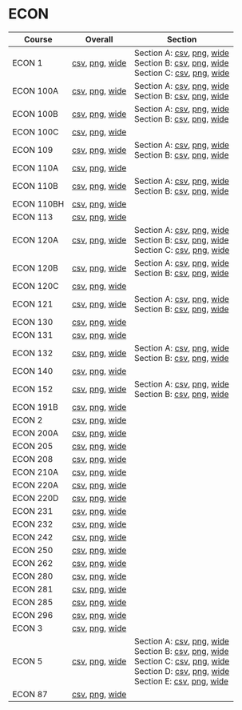 # ECON

| Course | Overall | Section |
| ------ | ------- | ------- |
| ECON 1 | [csv](https://github.com/UCSD-Historical-Enrollment-Data/2023Fall/blob/main/overall/ECON%201.csv), [png](https://raw.githubusercontent.com/UCSD-Historical-Enrollment-Data/2023Fall/main/plot_overall/ECON%201.png), [wide](https://raw.githubusercontent.com/UCSD-Historical-Enrollment-Data/2023Fall/main/plot_overall_wide/ECON%201.png) | Section A: [csv](https://github.com/UCSD-Historical-Enrollment-Data/2023Fall/blob/main/section/ECON%201_A.csv), [png](https://raw.githubusercontent.com/UCSD-Historical-Enrollment-Data/2023Fall/main/plot_section/ECON%201_A.png), [wide](https://raw.githubusercontent.com/UCSD-Historical-Enrollment-Data/2023Fall/main/plot_section_wide/ECON%201_A.png)<br>Section B: [csv](https://github.com/UCSD-Historical-Enrollment-Data/2023Fall/blob/main/section/ECON%201_B.csv), [png](https://raw.githubusercontent.com/UCSD-Historical-Enrollment-Data/2023Fall/main/plot_section/ECON%201_B.png), [wide](https://raw.githubusercontent.com/UCSD-Historical-Enrollment-Data/2023Fall/main/plot_section_wide/ECON%201_B.png)<br>Section C: [csv](https://github.com/UCSD-Historical-Enrollment-Data/2023Fall/blob/main/section/ECON%201_C.csv), [png](https://raw.githubusercontent.com/UCSD-Historical-Enrollment-Data/2023Fall/main/plot_section/ECON%201_C.png), [wide](https://raw.githubusercontent.com/UCSD-Historical-Enrollment-Data/2023Fall/main/plot_section_wide/ECON%201_C.png) |
| ECON 100A | [csv](https://github.com/UCSD-Historical-Enrollment-Data/2023Fall/blob/main/overall/ECON%20100A.csv), [png](https://raw.githubusercontent.com/UCSD-Historical-Enrollment-Data/2023Fall/main/plot_overall/ECON%20100A.png), [wide](https://raw.githubusercontent.com/UCSD-Historical-Enrollment-Data/2023Fall/main/plot_overall_wide/ECON%20100A.png) | Section A: [csv](https://github.com/UCSD-Historical-Enrollment-Data/2023Fall/blob/main/section/ECON%20100A_A.csv), [png](https://raw.githubusercontent.com/UCSD-Historical-Enrollment-Data/2023Fall/main/plot_section/ECON%20100A_A.png), [wide](https://raw.githubusercontent.com/UCSD-Historical-Enrollment-Data/2023Fall/main/plot_section_wide/ECON%20100A_A.png)<br>Section B: [csv](https://github.com/UCSD-Historical-Enrollment-Data/2023Fall/blob/main/section/ECON%20100A_B.csv), [png](https://raw.githubusercontent.com/UCSD-Historical-Enrollment-Data/2023Fall/main/plot_section/ECON%20100A_B.png), [wide](https://raw.githubusercontent.com/UCSD-Historical-Enrollment-Data/2023Fall/main/plot_section_wide/ECON%20100A_B.png) |
| ECON 100B | [csv](https://github.com/UCSD-Historical-Enrollment-Data/2023Fall/blob/main/overall/ECON%20100B.csv), [png](https://raw.githubusercontent.com/UCSD-Historical-Enrollment-Data/2023Fall/main/plot_overall/ECON%20100B.png), [wide](https://raw.githubusercontent.com/UCSD-Historical-Enrollment-Data/2023Fall/main/plot_overall_wide/ECON%20100B.png) | Section A: [csv](https://github.com/UCSD-Historical-Enrollment-Data/2023Fall/blob/main/section/ECON%20100B_A.csv), [png](https://raw.githubusercontent.com/UCSD-Historical-Enrollment-Data/2023Fall/main/plot_section/ECON%20100B_A.png), [wide](https://raw.githubusercontent.com/UCSD-Historical-Enrollment-Data/2023Fall/main/plot_section_wide/ECON%20100B_A.png)<br>Section B: [csv](https://github.com/UCSD-Historical-Enrollment-Data/2023Fall/blob/main/section/ECON%20100B_B.csv), [png](https://raw.githubusercontent.com/UCSD-Historical-Enrollment-Data/2023Fall/main/plot_section/ECON%20100B_B.png), [wide](https://raw.githubusercontent.com/UCSD-Historical-Enrollment-Data/2023Fall/main/plot_section_wide/ECON%20100B_B.png) |
| ECON 100C | [csv](https://github.com/UCSD-Historical-Enrollment-Data/2023Fall/blob/main/overall/ECON%20100C.csv), [png](https://raw.githubusercontent.com/UCSD-Historical-Enrollment-Data/2023Fall/main/plot_overall/ECON%20100C.png), [wide](https://raw.githubusercontent.com/UCSD-Historical-Enrollment-Data/2023Fall/main/plot_overall_wide/ECON%20100C.png) |  |
| ECON 109 | [csv](https://github.com/UCSD-Historical-Enrollment-Data/2023Fall/blob/main/overall/ECON%20109.csv), [png](https://raw.githubusercontent.com/UCSD-Historical-Enrollment-Data/2023Fall/main/plot_overall/ECON%20109.png), [wide](https://raw.githubusercontent.com/UCSD-Historical-Enrollment-Data/2023Fall/main/plot_overall_wide/ECON%20109.png) | Section A: [csv](https://github.com/UCSD-Historical-Enrollment-Data/2023Fall/blob/main/section/ECON%20109_A.csv), [png](https://raw.githubusercontent.com/UCSD-Historical-Enrollment-Data/2023Fall/main/plot_section/ECON%20109_A.png), [wide](https://raw.githubusercontent.com/UCSD-Historical-Enrollment-Data/2023Fall/main/plot_section_wide/ECON%20109_A.png)<br>Section B: [csv](https://github.com/UCSD-Historical-Enrollment-Data/2023Fall/blob/main/section/ECON%20109_B.csv), [png](https://raw.githubusercontent.com/UCSD-Historical-Enrollment-Data/2023Fall/main/plot_section/ECON%20109_B.png), [wide](https://raw.githubusercontent.com/UCSD-Historical-Enrollment-Data/2023Fall/main/plot_section_wide/ECON%20109_B.png) |
| ECON 110A | [csv](https://github.com/UCSD-Historical-Enrollment-Data/2023Fall/blob/main/overall/ECON%20110A.csv), [png](https://raw.githubusercontent.com/UCSD-Historical-Enrollment-Data/2023Fall/main/plot_overall/ECON%20110A.png), [wide](https://raw.githubusercontent.com/UCSD-Historical-Enrollment-Data/2023Fall/main/plot_overall_wide/ECON%20110A.png) |  |
| ECON 110B | [csv](https://github.com/UCSD-Historical-Enrollment-Data/2023Fall/blob/main/overall/ECON%20110B.csv), [png](https://raw.githubusercontent.com/UCSD-Historical-Enrollment-Data/2023Fall/main/plot_overall/ECON%20110B.png), [wide](https://raw.githubusercontent.com/UCSD-Historical-Enrollment-Data/2023Fall/main/plot_overall_wide/ECON%20110B.png) | Section A: [csv](https://github.com/UCSD-Historical-Enrollment-Data/2023Fall/blob/main/section/ECON%20110B_A.csv), [png](https://raw.githubusercontent.com/UCSD-Historical-Enrollment-Data/2023Fall/main/plot_section/ECON%20110B_A.png), [wide](https://raw.githubusercontent.com/UCSD-Historical-Enrollment-Data/2023Fall/main/plot_section_wide/ECON%20110B_A.png)<br>Section B: [csv](https://github.com/UCSD-Historical-Enrollment-Data/2023Fall/blob/main/section/ECON%20110B_B.csv), [png](https://raw.githubusercontent.com/UCSD-Historical-Enrollment-Data/2023Fall/main/plot_section/ECON%20110B_B.png), [wide](https://raw.githubusercontent.com/UCSD-Historical-Enrollment-Data/2023Fall/main/plot_section_wide/ECON%20110B_B.png) |
| ECON 110BH | [csv](https://github.com/UCSD-Historical-Enrollment-Data/2023Fall/blob/main/overall/ECON%20110BH.csv), [png](https://raw.githubusercontent.com/UCSD-Historical-Enrollment-Data/2023Fall/main/plot_overall/ECON%20110BH.png), [wide](https://raw.githubusercontent.com/UCSD-Historical-Enrollment-Data/2023Fall/main/plot_overall_wide/ECON%20110BH.png) |  |
| ECON 113 | [csv](https://github.com/UCSD-Historical-Enrollment-Data/2023Fall/blob/main/overall/ECON%20113.csv), [png](https://raw.githubusercontent.com/UCSD-Historical-Enrollment-Data/2023Fall/main/plot_overall/ECON%20113.png), [wide](https://raw.githubusercontent.com/UCSD-Historical-Enrollment-Data/2023Fall/main/plot_overall_wide/ECON%20113.png) |  |
| ECON 120A | [csv](https://github.com/UCSD-Historical-Enrollment-Data/2023Fall/blob/main/overall/ECON%20120A.csv), [png](https://raw.githubusercontent.com/UCSD-Historical-Enrollment-Data/2023Fall/main/plot_overall/ECON%20120A.png), [wide](https://raw.githubusercontent.com/UCSD-Historical-Enrollment-Data/2023Fall/main/plot_overall_wide/ECON%20120A.png) | Section A: [csv](https://github.com/UCSD-Historical-Enrollment-Data/2023Fall/blob/main/section/ECON%20120A_A.csv), [png](https://raw.githubusercontent.com/UCSD-Historical-Enrollment-Data/2023Fall/main/plot_section/ECON%20120A_A.png), [wide](https://raw.githubusercontent.com/UCSD-Historical-Enrollment-Data/2023Fall/main/plot_section_wide/ECON%20120A_A.png)<br>Section B: [csv](https://github.com/UCSD-Historical-Enrollment-Data/2023Fall/blob/main/section/ECON%20120A_B.csv), [png](https://raw.githubusercontent.com/UCSD-Historical-Enrollment-Data/2023Fall/main/plot_section/ECON%20120A_B.png), [wide](https://raw.githubusercontent.com/UCSD-Historical-Enrollment-Data/2023Fall/main/plot_section_wide/ECON%20120A_B.png)<br>Section C: [csv](https://github.com/UCSD-Historical-Enrollment-Data/2023Fall/blob/main/section/ECON%20120A_C.csv), [png](https://raw.githubusercontent.com/UCSD-Historical-Enrollment-Data/2023Fall/main/plot_section/ECON%20120A_C.png), [wide](https://raw.githubusercontent.com/UCSD-Historical-Enrollment-Data/2023Fall/main/plot_section_wide/ECON%20120A_C.png) |
| ECON 120B | [csv](https://github.com/UCSD-Historical-Enrollment-Data/2023Fall/blob/main/overall/ECON%20120B.csv), [png](https://raw.githubusercontent.com/UCSD-Historical-Enrollment-Data/2023Fall/main/plot_overall/ECON%20120B.png), [wide](https://raw.githubusercontent.com/UCSD-Historical-Enrollment-Data/2023Fall/main/plot_overall_wide/ECON%20120B.png) | Section A: [csv](https://github.com/UCSD-Historical-Enrollment-Data/2023Fall/blob/main/section/ECON%20120B_A.csv), [png](https://raw.githubusercontent.com/UCSD-Historical-Enrollment-Data/2023Fall/main/plot_section/ECON%20120B_A.png), [wide](https://raw.githubusercontent.com/UCSD-Historical-Enrollment-Data/2023Fall/main/plot_section_wide/ECON%20120B_A.png)<br>Section B: [csv](https://github.com/UCSD-Historical-Enrollment-Data/2023Fall/blob/main/section/ECON%20120B_B.csv), [png](https://raw.githubusercontent.com/UCSD-Historical-Enrollment-Data/2023Fall/main/plot_section/ECON%20120B_B.png), [wide](https://raw.githubusercontent.com/UCSD-Historical-Enrollment-Data/2023Fall/main/plot_section_wide/ECON%20120B_B.png) |
| ECON 120C | [csv](https://github.com/UCSD-Historical-Enrollment-Data/2023Fall/blob/main/overall/ECON%20120C.csv), [png](https://raw.githubusercontent.com/UCSD-Historical-Enrollment-Data/2023Fall/main/plot_overall/ECON%20120C.png), [wide](https://raw.githubusercontent.com/UCSD-Historical-Enrollment-Data/2023Fall/main/plot_overall_wide/ECON%20120C.png) |  |
| ECON 121 | [csv](https://github.com/UCSD-Historical-Enrollment-Data/2023Fall/blob/main/overall/ECON%20121.csv), [png](https://raw.githubusercontent.com/UCSD-Historical-Enrollment-Data/2023Fall/main/plot_overall/ECON%20121.png), [wide](https://raw.githubusercontent.com/UCSD-Historical-Enrollment-Data/2023Fall/main/plot_overall_wide/ECON%20121.png) | Section A: [csv](https://github.com/UCSD-Historical-Enrollment-Data/2023Fall/blob/main/section/ECON%20121_A.csv), [png](https://raw.githubusercontent.com/UCSD-Historical-Enrollment-Data/2023Fall/main/plot_section/ECON%20121_A.png), [wide](https://raw.githubusercontent.com/UCSD-Historical-Enrollment-Data/2023Fall/main/plot_section_wide/ECON%20121_A.png)<br>Section B: [csv](https://github.com/UCSD-Historical-Enrollment-Data/2023Fall/blob/main/section/ECON%20121_B.csv), [png](https://raw.githubusercontent.com/UCSD-Historical-Enrollment-Data/2023Fall/main/plot_section/ECON%20121_B.png), [wide](https://raw.githubusercontent.com/UCSD-Historical-Enrollment-Data/2023Fall/main/plot_section_wide/ECON%20121_B.png) |
| ECON 130 | [csv](https://github.com/UCSD-Historical-Enrollment-Data/2023Fall/blob/main/overall/ECON%20130.csv), [png](https://raw.githubusercontent.com/UCSD-Historical-Enrollment-Data/2023Fall/main/plot_overall/ECON%20130.png), [wide](https://raw.githubusercontent.com/UCSD-Historical-Enrollment-Data/2023Fall/main/plot_overall_wide/ECON%20130.png) |  |
| ECON 131 | [csv](https://github.com/UCSD-Historical-Enrollment-Data/2023Fall/blob/main/overall/ECON%20131.csv), [png](https://raw.githubusercontent.com/UCSD-Historical-Enrollment-Data/2023Fall/main/plot_overall/ECON%20131.png), [wide](https://raw.githubusercontent.com/UCSD-Historical-Enrollment-Data/2023Fall/main/plot_overall_wide/ECON%20131.png) |  |
| ECON 132 | [csv](https://github.com/UCSD-Historical-Enrollment-Data/2023Fall/blob/main/overall/ECON%20132.csv), [png](https://raw.githubusercontent.com/UCSD-Historical-Enrollment-Data/2023Fall/main/plot_overall/ECON%20132.png), [wide](https://raw.githubusercontent.com/UCSD-Historical-Enrollment-Data/2023Fall/main/plot_overall_wide/ECON%20132.png) | Section A: [csv](https://github.com/UCSD-Historical-Enrollment-Data/2023Fall/blob/main/section/ECON%20132_A.csv), [png](https://raw.githubusercontent.com/UCSD-Historical-Enrollment-Data/2023Fall/main/plot_section/ECON%20132_A.png), [wide](https://raw.githubusercontent.com/UCSD-Historical-Enrollment-Data/2023Fall/main/plot_section_wide/ECON%20132_A.png)<br>Section B: [csv](https://github.com/UCSD-Historical-Enrollment-Data/2023Fall/blob/main/section/ECON%20132_B.csv), [png](https://raw.githubusercontent.com/UCSD-Historical-Enrollment-Data/2023Fall/main/plot_section/ECON%20132_B.png), [wide](https://raw.githubusercontent.com/UCSD-Historical-Enrollment-Data/2023Fall/main/plot_section_wide/ECON%20132_B.png) |
| ECON 140 | [csv](https://github.com/UCSD-Historical-Enrollment-Data/2023Fall/blob/main/overall/ECON%20140.csv), [png](https://raw.githubusercontent.com/UCSD-Historical-Enrollment-Data/2023Fall/main/plot_overall/ECON%20140.png), [wide](https://raw.githubusercontent.com/UCSD-Historical-Enrollment-Data/2023Fall/main/plot_overall_wide/ECON%20140.png) |  |
| ECON 152 | [csv](https://github.com/UCSD-Historical-Enrollment-Data/2023Fall/blob/main/overall/ECON%20152.csv), [png](https://raw.githubusercontent.com/UCSD-Historical-Enrollment-Data/2023Fall/main/plot_overall/ECON%20152.png), [wide](https://raw.githubusercontent.com/UCSD-Historical-Enrollment-Data/2023Fall/main/plot_overall_wide/ECON%20152.png) | Section A: [csv](https://github.com/UCSD-Historical-Enrollment-Data/2023Fall/blob/main/section/ECON%20152_A.csv), [png](https://raw.githubusercontent.com/UCSD-Historical-Enrollment-Data/2023Fall/main/plot_section/ECON%20152_A.png), [wide](https://raw.githubusercontent.com/UCSD-Historical-Enrollment-Data/2023Fall/main/plot_section_wide/ECON%20152_A.png)<br>Section B: [csv](https://github.com/UCSD-Historical-Enrollment-Data/2023Fall/blob/main/section/ECON%20152_B.csv), [png](https://raw.githubusercontent.com/UCSD-Historical-Enrollment-Data/2023Fall/main/plot_section/ECON%20152_B.png), [wide](https://raw.githubusercontent.com/UCSD-Historical-Enrollment-Data/2023Fall/main/plot_section_wide/ECON%20152_B.png) |
| ECON 191B | [csv](https://github.com/UCSD-Historical-Enrollment-Data/2023Fall/blob/main/overall/ECON%20191B.csv), [png](https://raw.githubusercontent.com/UCSD-Historical-Enrollment-Data/2023Fall/main/plot_overall/ECON%20191B.png), [wide](https://raw.githubusercontent.com/UCSD-Historical-Enrollment-Data/2023Fall/main/plot_overall_wide/ECON%20191B.png) |  |
| ECON 2 | [csv](https://github.com/UCSD-Historical-Enrollment-Data/2023Fall/blob/main/overall/ECON%202.csv), [png](https://raw.githubusercontent.com/UCSD-Historical-Enrollment-Data/2023Fall/main/plot_overall/ECON%202.png), [wide](https://raw.githubusercontent.com/UCSD-Historical-Enrollment-Data/2023Fall/main/plot_overall_wide/ECON%202.png) |  |
| ECON 200A | [csv](https://github.com/UCSD-Historical-Enrollment-Data/2023Fall/blob/main/overall/ECON%20200A.csv), [png](https://raw.githubusercontent.com/UCSD-Historical-Enrollment-Data/2023Fall/main/plot_overall/ECON%20200A.png), [wide](https://raw.githubusercontent.com/UCSD-Historical-Enrollment-Data/2023Fall/main/plot_overall_wide/ECON%20200A.png) |  |
| ECON 205 | [csv](https://github.com/UCSD-Historical-Enrollment-Data/2023Fall/blob/main/overall/ECON%20205.csv), [png](https://raw.githubusercontent.com/UCSD-Historical-Enrollment-Data/2023Fall/main/plot_overall/ECON%20205.png), [wide](https://raw.githubusercontent.com/UCSD-Historical-Enrollment-Data/2023Fall/main/plot_overall_wide/ECON%20205.png) |  |
| ECON 208 | [csv](https://github.com/UCSD-Historical-Enrollment-Data/2023Fall/blob/main/overall/ECON%20208.csv), [png](https://raw.githubusercontent.com/UCSD-Historical-Enrollment-Data/2023Fall/main/plot_overall/ECON%20208.png), [wide](https://raw.githubusercontent.com/UCSD-Historical-Enrollment-Data/2023Fall/main/plot_overall_wide/ECON%20208.png) |  |
| ECON 210A | [csv](https://github.com/UCSD-Historical-Enrollment-Data/2023Fall/blob/main/overall/ECON%20210A.csv), [png](https://raw.githubusercontent.com/UCSD-Historical-Enrollment-Data/2023Fall/main/plot_overall/ECON%20210A.png), [wide](https://raw.githubusercontent.com/UCSD-Historical-Enrollment-Data/2023Fall/main/plot_overall_wide/ECON%20210A.png) |  |
| ECON 220A | [csv](https://github.com/UCSD-Historical-Enrollment-Data/2023Fall/blob/main/overall/ECON%20220A.csv), [png](https://raw.githubusercontent.com/UCSD-Historical-Enrollment-Data/2023Fall/main/plot_overall/ECON%20220A.png), [wide](https://raw.githubusercontent.com/UCSD-Historical-Enrollment-Data/2023Fall/main/plot_overall_wide/ECON%20220A.png) |  |
| ECON 220D | [csv](https://github.com/UCSD-Historical-Enrollment-Data/2023Fall/blob/main/overall/ECON%20220D.csv), [png](https://raw.githubusercontent.com/UCSD-Historical-Enrollment-Data/2023Fall/main/plot_overall/ECON%20220D.png), [wide](https://raw.githubusercontent.com/UCSD-Historical-Enrollment-Data/2023Fall/main/plot_overall_wide/ECON%20220D.png) |  |
| ECON 231 | [csv](https://github.com/UCSD-Historical-Enrollment-Data/2023Fall/blob/main/overall/ECON%20231.csv), [png](https://raw.githubusercontent.com/UCSD-Historical-Enrollment-Data/2023Fall/main/plot_overall/ECON%20231.png), [wide](https://raw.githubusercontent.com/UCSD-Historical-Enrollment-Data/2023Fall/main/plot_overall_wide/ECON%20231.png) |  |
| ECON 232 | [csv](https://github.com/UCSD-Historical-Enrollment-Data/2023Fall/blob/main/overall/ECON%20232.csv), [png](https://raw.githubusercontent.com/UCSD-Historical-Enrollment-Data/2023Fall/main/plot_overall/ECON%20232.png), [wide](https://raw.githubusercontent.com/UCSD-Historical-Enrollment-Data/2023Fall/main/plot_overall_wide/ECON%20232.png) |  |
| ECON 242 | [csv](https://github.com/UCSD-Historical-Enrollment-Data/2023Fall/blob/main/overall/ECON%20242.csv), [png](https://raw.githubusercontent.com/UCSD-Historical-Enrollment-Data/2023Fall/main/plot_overall/ECON%20242.png), [wide](https://raw.githubusercontent.com/UCSD-Historical-Enrollment-Data/2023Fall/main/plot_overall_wide/ECON%20242.png) |  |
| ECON 250 | [csv](https://github.com/UCSD-Historical-Enrollment-Data/2023Fall/blob/main/overall/ECON%20250.csv), [png](https://raw.githubusercontent.com/UCSD-Historical-Enrollment-Data/2023Fall/main/plot_overall/ECON%20250.png), [wide](https://raw.githubusercontent.com/UCSD-Historical-Enrollment-Data/2023Fall/main/plot_overall_wide/ECON%20250.png) |  |
| ECON 262 | [csv](https://github.com/UCSD-Historical-Enrollment-Data/2023Fall/blob/main/overall/ECON%20262.csv), [png](https://raw.githubusercontent.com/UCSD-Historical-Enrollment-Data/2023Fall/main/plot_overall/ECON%20262.png), [wide](https://raw.githubusercontent.com/UCSD-Historical-Enrollment-Data/2023Fall/main/plot_overall_wide/ECON%20262.png) |  |
| ECON 280 | [csv](https://github.com/UCSD-Historical-Enrollment-Data/2023Fall/blob/main/overall/ECON%20280.csv), [png](https://raw.githubusercontent.com/UCSD-Historical-Enrollment-Data/2023Fall/main/plot_overall/ECON%20280.png), [wide](https://raw.githubusercontent.com/UCSD-Historical-Enrollment-Data/2023Fall/main/plot_overall_wide/ECON%20280.png) |  |
| ECON 281 | [csv](https://github.com/UCSD-Historical-Enrollment-Data/2023Fall/blob/main/overall/ECON%20281.csv), [png](https://raw.githubusercontent.com/UCSD-Historical-Enrollment-Data/2023Fall/main/plot_overall/ECON%20281.png), [wide](https://raw.githubusercontent.com/UCSD-Historical-Enrollment-Data/2023Fall/main/plot_overall_wide/ECON%20281.png) |  |
| ECON 285 | [csv](https://github.com/UCSD-Historical-Enrollment-Data/2023Fall/blob/main/overall/ECON%20285.csv), [png](https://raw.githubusercontent.com/UCSD-Historical-Enrollment-Data/2023Fall/main/plot_overall/ECON%20285.png), [wide](https://raw.githubusercontent.com/UCSD-Historical-Enrollment-Data/2023Fall/main/plot_overall_wide/ECON%20285.png) |  |
| ECON 296 | [csv](https://github.com/UCSD-Historical-Enrollment-Data/2023Fall/blob/main/overall/ECON%20296.csv), [png](https://raw.githubusercontent.com/UCSD-Historical-Enrollment-Data/2023Fall/main/plot_overall/ECON%20296.png), [wide](https://raw.githubusercontent.com/UCSD-Historical-Enrollment-Data/2023Fall/main/plot_overall_wide/ECON%20296.png) |  |
| ECON 3 | [csv](https://github.com/UCSD-Historical-Enrollment-Data/2023Fall/blob/main/overall/ECON%203.csv), [png](https://raw.githubusercontent.com/UCSD-Historical-Enrollment-Data/2023Fall/main/plot_overall/ECON%203.png), [wide](https://raw.githubusercontent.com/UCSD-Historical-Enrollment-Data/2023Fall/main/plot_overall_wide/ECON%203.png) |  |
| ECON 5 | [csv](https://github.com/UCSD-Historical-Enrollment-Data/2023Fall/blob/main/overall/ECON%205.csv), [png](https://raw.githubusercontent.com/UCSD-Historical-Enrollment-Data/2023Fall/main/plot_overall/ECON%205.png), [wide](https://raw.githubusercontent.com/UCSD-Historical-Enrollment-Data/2023Fall/main/plot_overall_wide/ECON%205.png) | Section A: [csv](https://github.com/UCSD-Historical-Enrollment-Data/2023Fall/blob/main/section/ECON%205_A.csv), [png](https://raw.githubusercontent.com/UCSD-Historical-Enrollment-Data/2023Fall/main/plot_section/ECON%205_A.png), [wide](https://raw.githubusercontent.com/UCSD-Historical-Enrollment-Data/2023Fall/main/plot_section_wide/ECON%205_A.png)<br>Section B: [csv](https://github.com/UCSD-Historical-Enrollment-Data/2023Fall/blob/main/section/ECON%205_B.csv), [png](https://raw.githubusercontent.com/UCSD-Historical-Enrollment-Data/2023Fall/main/plot_section/ECON%205_B.png), [wide](https://raw.githubusercontent.com/UCSD-Historical-Enrollment-Data/2023Fall/main/plot_section_wide/ECON%205_B.png)<br>Section C: [csv](https://github.com/UCSD-Historical-Enrollment-Data/2023Fall/blob/main/section/ECON%205_C.csv), [png](https://raw.githubusercontent.com/UCSD-Historical-Enrollment-Data/2023Fall/main/plot_section/ECON%205_C.png), [wide](https://raw.githubusercontent.com/UCSD-Historical-Enrollment-Data/2023Fall/main/plot_section_wide/ECON%205_C.png)<br>Section D: [csv](https://github.com/UCSD-Historical-Enrollment-Data/2023Fall/blob/main/section/ECON%205_D.csv), [png](https://raw.githubusercontent.com/UCSD-Historical-Enrollment-Data/2023Fall/main/plot_section/ECON%205_D.png), [wide](https://raw.githubusercontent.com/UCSD-Historical-Enrollment-Data/2023Fall/main/plot_section_wide/ECON%205_D.png)<br>Section E: [csv](https://github.com/UCSD-Historical-Enrollment-Data/2023Fall/blob/main/section/ECON%205_E.csv), [png](https://raw.githubusercontent.com/UCSD-Historical-Enrollment-Data/2023Fall/main/plot_section/ECON%205_E.png), [wide](https://raw.githubusercontent.com/UCSD-Historical-Enrollment-Data/2023Fall/main/plot_section_wide/ECON%205_E.png) |
| ECON 87 | [csv](https://github.com/UCSD-Historical-Enrollment-Data/2023Fall/blob/main/overall/ECON%2087.csv), [png](https://raw.githubusercontent.com/UCSD-Historical-Enrollment-Data/2023Fall/main/plot_overall/ECON%2087.png), [wide](https://raw.githubusercontent.com/UCSD-Historical-Enrollment-Data/2023Fall/main/plot_overall_wide/ECON%2087.png) |  |
